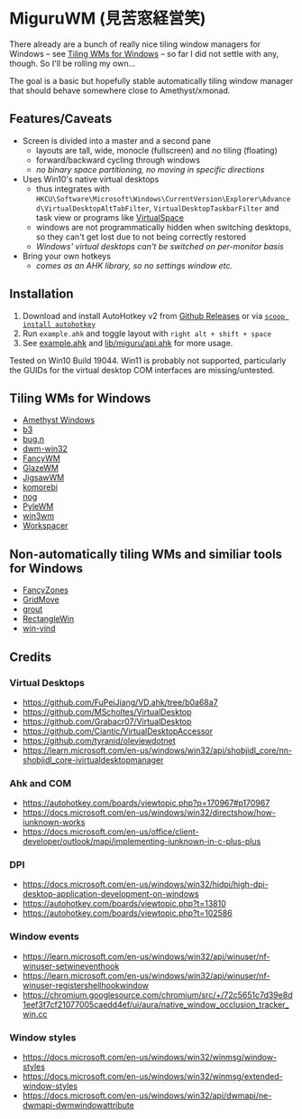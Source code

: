# MiguruWM (見苦窓経営笑)
There already are a bunch of really nice tiling window managers for Windows – see [Tiling WMs for Windows](#tiling-wms-for-windows) – so far I did not settle with any, though. So I'll be rolling my own...

The goal is a basic but hopefully stable automatically tiling window manager that should behave somewhere close to Amethyst/xmonad.

## Features/Caveats
- Screen is divided into a master and a second pane
    - layouts are tall, wide, monocle (fullscreen) and no tiling (floating)
    - forward/backward cycling through windows
    - *no binary space partitioning, no moving in specific directions*
- Uses Win10's native virtual desktops
    - thus integrates with `HKCU\Software\Microsoft\Windows\CurrentVersion\Explorer\Advanced\VirtualDesktopAltTabFilter`, `VirtualDesktopTaskbarFilter` and task view or programs like [VirtualSpace](https://github.com/newlooper/VirtualSpace)
    - windows are not programmatically hidden when switching desktops, so they can't get lost due to not being correctly restored
    - *Windows' virtual desktops can't be switched on per-monitor basis*
- Bring your own hotkeys
    - *comes as an AHK library, so no settings window etc.*

## Installation
1. Download and install AutoHotkey v2 from [Github Releases](https://github.com/Lexikos/AutoHotkey_L/tags) or via [`scoop install autohotkey`](https://scoop.sh)
2. Run `example.ahk` and toggle layout with `right alt + shift + space`
3. See [example.ahk](example.ahk) and [lib/miguru/api.ahk](lib/miguru/api.ahk) for more usage.

Tested on Win10 Build 19044. Win11 is probably not supported, particularly the GUIDs for the virtual desktop COM interfaces are missing/untested.

## Tiling WMs for Windows
- [Amethyst Windows](https://github.com/glsorre/amethystwindows)
- [b3](https://github.com/ritschmaster/b3)
- [bug.n](https://github.com/fuhsjr00/bug.n)
- [dwm-win32](https://github.com/prabirshrestha/dwm-win32)
- [FancyWM](https://github.com/FancyWM/fancywm)
- [GlazeWM](https://github.com/lars-berger/GlazeWM)
- [JigsawWM](https://github.com/klesh/JigsawWM)
- [komorebi](https://github.com/LGUG2Z/komorebi)
- [nog](https://github.com/TimUntersberger/nog)
- [PyleWM](https://github.com/GGLucas/PyleWM)
- [win3wm](https://github.com/McYoloSwagHam/win3wm)
- [Workspacer](https://github.com/workspacer/workspacer)

## Non-automatically tiling WMs and similiar tools for Windows
- [FancyZones](https://docs.microsoft.com/en-us/windows/powertoys/fancyzones)
- [GridMove](https://github.com/jgpaiva/GridMove)
- [grout](https://github.com/tarkah/grout)
- [RectangleWin](https://github.com/ahmetb/RectangleWin)
- [win-vind](https://github.com/pit-ray/win-vind)

## Credits
### Virtual Desktops
- https://github.com/FuPeiJiang/VD.ahk/tree/b0a68a7
- https://github.com/MScholtes/VirtualDesktop
- https://github.com/Grabacr07/VirtualDesktop
- https://github.com/Ciantic/VirtualDesktopAccessor
- https://github.com/tyranid/oleviewdotnet
- https://learn.microsoft.com/en-us/windows/win32/api/shobjidl_core/nn-shobjidl_core-ivirtualdesktopmanager
### Ahk and COM
- https://autohotkey.com/boards/viewtopic.php?p=170967#p170967
- https://docs.microsoft.com/en-us/windows/win32/directshow/how-iunknown-works
- https://docs.microsoft.com/en-us/office/client-developer/outlook/mapi/implementing-iunknown-in-c-plus-plus
### DPI
- https://docs.microsoft.com/en-us/windows/win32/hidpi/high-dpi-desktop-application-development-on-windows
- https://autohotkey.com/boards/viewtopic.php?t=13810
- https://autohotkey.com/boards/viewtopic.php?t=102586
### Window events
- https://learn.microsoft.com/en-us/windows/win32/api/winuser/nf-winuser-setwineventhook
- https://learn.microsoft.com/en-us/windows/win32/api/winuser/nf-winuser-registershellhookwindow
- https://chromium.googlesource.com/chromium/src/+/72c5651c7d39e8d1eef3f7cf21077005caedd4ef/ui/aura/native_window_occlusion_tracker_win.cc
### Window styles
- https://docs.microsoft.com/en-us/windows/win32/winmsg/window-styles
- https://docs.microsoft.com/en-us/windows/win32/winmsg/extended-window-styles
- https://docs.microsoft.com/en-us/windows/win32/api/dwmapi/ne-dwmapi-dwmwindowattribute

<!-- vim: set tw=0 wrap ts=4 sw=4 et: -->
